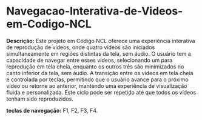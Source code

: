 # Navegacao-Interativa-de-Videos-em-Codigo-NCL

**Descrição:**
Este projeto em Código NCL oferece uma experiência interativa de reprodução de vídeos, onde quatro vídeos são iniciados simultaneamente em regiões distintas da tela, sem áudio. O usuário tem a capacidade de navegar entre esses vídeos, selecionando um para reprodução em tela cheia, enquanto os outros três são minimizados no canto inferior da tela, sem áudio. A transição entre os vídeos em tela cheia é controlada por teclas, permitindo que o usuário avance para o próximo vídeo ou retorne ao anterior, mantendo uma experiência de visualização fluida e personalizada. Este ciclo pode ser repetido até que todos os vídeos tenham sido reproduzidos.


**teclas de navegação:**
F1, F2, F3, F4.
